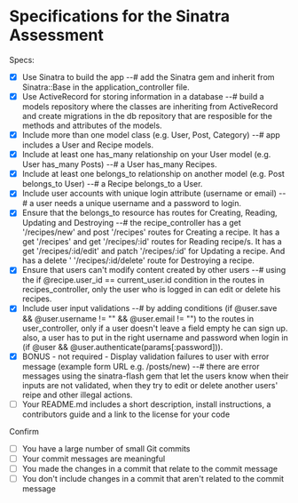 # Specifications for the Sinatra Assessment

Specs:
- [x] Use Sinatra to build the app --# add the Sinatra gem and inherit from Sinatra::Base in the application_controller file.
- [x] Use ActiveRecord for storing information in a database --# build a models repository where the classes are inheriting from                ActiveRecord and create migrations in the db repository that are resposible for the methods and attributes of the models. 
- [x] Include more than one model class (e.g. User, Post, Category) --# app includes a User and Recipe models.
- [x] Include at least one has_many relationship on your User model (e.g. User has_many Posts) --# a User has_many Recipes.
- [x] Include at least one belongs_to relationship on another model (e.g. Post belongs_to User) --# a Recipe belongs_to a User. 
- [x] Include user accounts with unique login attribute (username or email) --# a user needs a unique username and a password to login.
- [x] Ensure that the belongs_to resource has routes for Creating, Reading, Updating and Destroying --# the recipe_controller has a get       '/recipes/new' and post '/recipes' routes for Creating a recipe. It has a get '/recipes' and get '/recipes/:id' routes for              Reading recipe/s. It has a get '/recipes/:id/edit' and  patch '/recipes/:id' for Updating a recipe. And has a delete            '       '/recipes/:id/delete' route for Destroying a recipe. 
- [x] Ensure that users can't modify content created by other users --# using the if @recipe.user_id == current_user.id condition in the       routes in recipes_controller, only the user who is logged in can edit or delete his recipes. 
- [x] Include user input validations --# by adding conditions (if @user.save && @user.username != "" && @user.email != "") to the routes       in user_controller, only if a user doesn't leave a field empty he can sign up. also, a user has to put in the right username and        password when login in (if @user && @user.authenticate(params[:password])).
- [x] BONUS - not required - Display validation failures to user with error message (example form URL e.g. /posts/new) --# there are          error messages using the sinatra-flash gem that let the users know when their inputs are not validated, when they try to edit or        delete another users' reipe and other illegal actions.
- [ ] Your README.md includes a short description, install instructions, a contributors guide and a link to the license for your code

Confirm
- [ ] You have a large number of small Git commits
- [ ] Your commit messages are meaningful
- [ ] You made the changes in a commit that relate to the commit message
- [ ] You don't include changes in a commit that aren't related to the commit message
